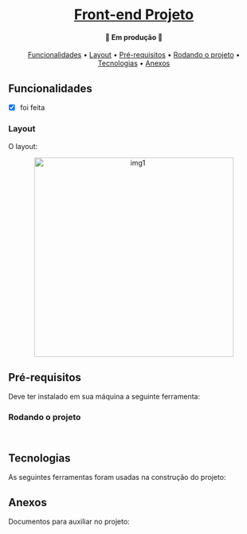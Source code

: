 <h1 align="center">
    <a href="#" alt="">Front-end Projeto</a>
</h1>

<h4 align="center">
	🚧 Em produção 🚧
</h4>

<p align="center">
 <a href="#funcionalidades">Funcionalidades</a> • 
 <a href="#layout">Layout</a> • 
 <a href="#pré-requisitos">Pré-requisitos</a> •
 <a href="#rodando-o-projeto">Rodando o projeto</a> •
 <a href="#tecnologias">Tecnologias</a> •
 <a href="#anexos">Anexos</a>
</p>

## Funcionalidades
- [x] foi feita

### Layout
O layout:

<p align="center" style="display: flex; align-items: flex-start; justify-content: center;">
  <img alt="img1" title="#img1" src="./assets" width="400px">
</p>

## Pré-requisitos
Deve ter instalado em sua máquina a seguinte ferramenta:

### Rodando o projeto
```bash



```
## Tecnologias
As seguintes ferramentas foram usadas na construção do projeto:

## Anexos
Documentos para auxiliar no projeto: